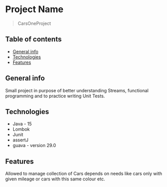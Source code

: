 # Project Name
> CarsOneProject

## Table of contents
* [General info](#general-info)
* [Technologies](#technologies)
* [Features](#features)



## General info

Small project in purpose of better understanding Streams, functional programming and to practice writing Unit Tests.

## Technologies
* Java - 15
* Lombok
* Junit
* assertJ
* guava - version 29.0


## Features
Allowed to manage collection of Cars depends on needs like cars only with given mileage or cars with this same colour etc.
